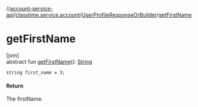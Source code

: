 //[account-service-api](../../../index.md)/[classtime.service.account](../index.md)/[UserProfileResponseOrBuilder](index.md)/[getFirstName](get-first-name.md)

# getFirstName

[jvm]\
abstract fun [getFirstName](get-first-name.md)(): [String](https://docs.oracle.com/javase/8/docs/api/java/lang/String.html)

`string first_name = 3;`

#### Return

The firstName.
